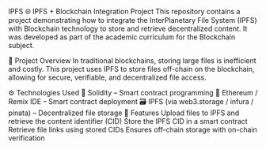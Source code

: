 IPFS
🌐 IPFS + Blockchain Integration Project
This repository contains a project demonstrating how to integrate the InterPlanetary File System (IPFS) with Blockchain technology to store and retrieve decentralized content. It was developed as part of the academic curriculum for the Blockchain subject.

📌 Project Overview
In traditional blockchains, storing large files is inefficient and costly. This project uses IPFS to store files off-chain on the blockchain, allowing for secure, verifiable, and decentralized file access.

⚙️ Technologies Used
🔗 Solidity – Smart contract programming
🧠 Ethereum / Remix IDE – Smart contract deployment
🗃️ IPFS (via web3.storage / infura / pinata) – Decentralized file storage
🧪 Features
Upload files to IPFS and retrieve the content identifier (CID)
Store the IPFS CID in a smart contract
Retrieve file links using stored CIDs
Ensures off-chain storage with on-chain verification
